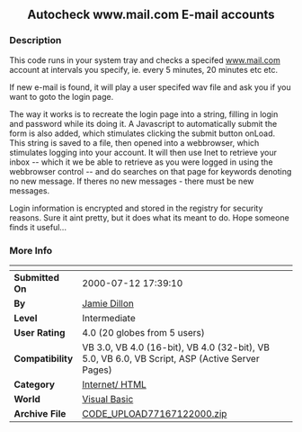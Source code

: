 ﻿<div align="center">

## Autocheck www\.mail\.com E\-mail accounts


</div>

### Description

This code runs in your system tray and checks a specifed www.mail.com account at intervals you specify, ie. every 5 minutes, 20 minutes etc etc.

If new e-mail is found, it will play a user specifed wav file and ask you if you want to goto the login page.

The way it works is to recreate the login page into a string, filling in login and password while its doing it. A Javascript to automatically submit the form is also added, which stimulates clicking the submit button onLoad. This string is saved to a file, then opened into a webbrowser, which stimulates logging into your account. It will then use Inet to retrieve your inbox -- which it we be able to retrieve as you were logged in using the webbrowser control -- and do searches on that page for keywords denoting no new message. If theres no new messages - there must be new messages.

Login information is encrypted and stored in the registry for security reasons. Sure it aint pretty, but it does what its meant to do. Hope someone finds it useful...
 
### More Info
 


<span>             |<span>
---                |---
**Submitted On**   |2000-07-12 17:39:10
**By**             |[Jamie Dillon](https://github.com/Planet-Source-Code/PSCIndex/blob/master/ByAuthor/jamie-dillon.md)
**Level**          |Intermediate
**User Rating**    |4.0 (20 globes from 5 users)
**Compatibility**  |VB 3\.0, VB 4\.0 \(16\-bit\), VB 4\.0 \(32\-bit\), VB 5\.0, VB 6\.0, VB Script, ASP \(Active Server Pages\) 
**Category**       |[Internet/ HTML](https://github.com/Planet-Source-Code/PSCIndex/blob/master/ByCategory/internet-html__1-34.md)
**World**          |[Visual Basic](https://github.com/Planet-Source-Code/PSCIndex/blob/master/ByWorld/visual-basic.md)
**Archive File**   |[CODE\_UPLOAD77167122000\.zip](https://github.com/Planet-Source-Code/jamie-dillon-autocheck-www-mail-com-e-mail-accounts__1-9703/archive/master.zip)








